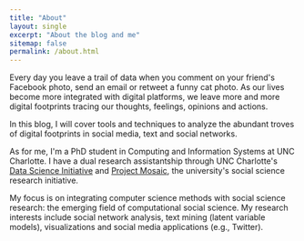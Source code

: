 ```yaml
---
title: "About"
layout: single
excerpt: "About the blog and me"
sitemap: false
permalink: /about.html
---
```


Every day you leave a trail of data when you comment on your friend's Facebook photo, send an email or retweet a funny cat photo. As our lives become more integrated with digital platforms, we leave more and more digital footprints tracing our thoughts, feelings, opinions and actions.

In this blog, I will cover tools and techniques to analyze the abundant troves of digital footprints in social media, text and social networks. 

As for me, I'm a PhD student in Computing and Information Systems at UNC Charlotte. I have a dual research assistantship through UNC Charlotte's [Data Science Initiative](http://dsi.uncc.edu) and [Project Mosaic](http://projectmosaic.uncc.edu), the university's social science research initiative. 

My focus is on integrating computer science methods with social science research: the emerging field of computational social science. My research interests include social network analysis, text mining (latent variable models), visualizations and social media applications (e.g., Twitter).
